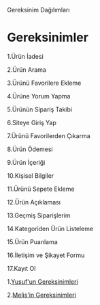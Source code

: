 Gereksinim Dağılımları

# Gereksinimler

1.Ürün İadesi  

2.Ürün Arama 

3.Ürünü Favorilere Ekleme 

4.Ürüne Yorum Yapma 

5.Ürünün Sipariş Takibi

6.Siteye Giriş Yap

7.Ürünü Favorilerden Çıkarma

8.Ürün Ödemesi

9.Ürün İçeriği

10.Kişisel Bilgiler 

11.Ürünü Sepete Ekleme

12.Ürün Açıklaması

13.Geçmiş Siparişlerim

14.Kategoriden Ürün Listeleme

15.Ürün Puanlama

16.İletişim ve Şikayet Formu

17.Kayıt Ol

1.[Yusuf'un Gereksinimleri](YusufGereksinimler.md)

2.[Melis'in Gereksinimleri](MelisGereksinimler.md)

